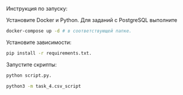 Инструкция по запуску:

Установите Docker и Python.
Для заданий с PostgreSQL выполните 
``` bash
docker-compose up -d # в соответствующей папке.
```

Установите зависимости: 
``` bash
pip install -r requirements.txt.
```

Запустите скрипты: 
``` bash
python script.py.
```


``` bash
python3 -m task_4.csv_script
```